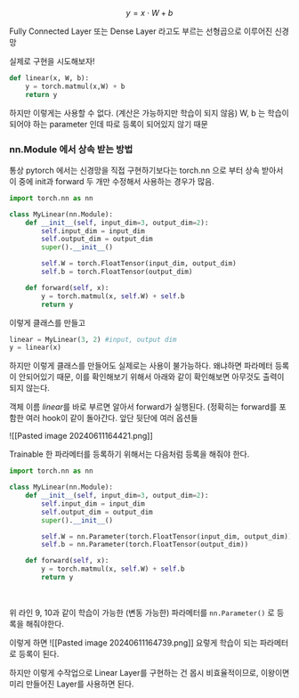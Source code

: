


$$ y = x \cdot  W + b $$


Fully Connected Layer 또는 Dense Layer 라고도 부르는 선형곱으로 이루어진 신경망

실제로 구현을 시도해보자!

```python
def linear(x, W, b):
	y = torch.matmul(x,W) + b
	return y
```

하지만 이렇게는 사용할 수 없다. (계산은 가능하지만 학습이 되지 않음) 
W, b 는 학습이 되어야 하는 parameter 인데 따로 등록이 되어있지 않기 때문



### nn.Module 에서 상속 받는 방법 ###

통상 pytorch 에서는 신경망을 직접 구현하기보다는 torch.nn 으로 부터 상속 받아서 이 중에 init과 forward 두 개만 수정해서 사용하는 경우가 많음. 

```python
import torch.nn as nn

class MyLinear(nn.Module):
	def __init__(self, input_dim=3, output_dim=2):
		self.input_dim = input_dim
		self.output_dim = output_dim
		super().__init__()

		self.W = torch.FloatTensor(input_dim, output_dim)
		self.b = torch.FloatTensor(output_dim)

	def forward(self, x):
		y = torch.matmul(x, self.W) + self.b
		return y

```

이렇게 클래스를 만들고

```python
linear = MyLinear(3, 2) #input, output dim 
y = linear(x)
```

하지만 이렇게 클래스를 만들어도 실제로는 사용이 불가능하다. 
왜냐하면 파라메터 등록이 안되어있기 때문, 이를 확인해보기 위해서 아래와 같이 확인해보면 아무것도 출력이 되지 않는다. 

객체 이름 *linear*를 바로 부르면 알아서 forward가 실행된다. (정확히는 forward를 포함한 여러 hook이 같이 돌아간다. 앞단 뒷단에 여러 옵션들




![[Pasted image 20240611164421.png]]


Trainable 한 파라메터를 등록하기 위해서는 다음처럼 등록을 해줘야 한다.
```python
import torch.nn as nn

class MyLinear(nn.Module):
	def __init__(self, input_dim=3, output_dim=2):
		self.input_dim = input_dim
		self.output_dim = output_dim
		super().__init__()

		self.W = nn.Parameter(torch.FloatTensor(input_dim, output_dim))
		self.b = nn.Parameter(torch.FloatTensor(output_dim))

	def forward(self, x):
		y = torch.matmul(x, self.W) + self.b
		return y



```
\
 위 라인 9, 10과 같이 학습이 가능한 (변동 가능한) 파라메터를 `nn.Parameter()` 로 등록을 해줘야한다.

이렇게 하면
![[Pasted image 20240611164739.png]]
요렇게 학습이 되는 파라메터로 등록이 된다. 


하지만 이렇게 수작업으로 Linear Layer를 구현하는 건 몹시 비효율적이므로, 이왕이면 미리 만들어진 Layer를 사용하면 된다.












